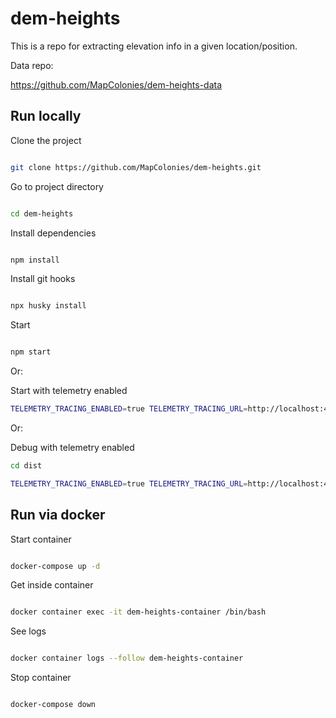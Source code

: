 # dem-heights

This is a repo for extracting elevation info in a given location/position.

Data repo:

https://github.com/MapColonies/dem-heights-data

## Run locally

Clone the project

```bash

git clone https://github.com/MapColonies/dem-heights.git

```

Go to project directory

```bash

cd dem-heights

```

Install dependencies

```bash

npm install

```
Install git hooks

```bash

npx husky install

```

Start

```bash

npm start

```

Or:

Start with telemetry enabled

```bash
TELEMETRY_TRACING_ENABLED=true TELEMETRY_TRACING_URL=http://localhost:4318/v1/trace TELEMETRY_METRICS_ENABLED=true TELEMETRY_METRICS_URL=http://localhost:4318/v1/metrics npm start
```

Or:

Debug with telemetry enabled

```bash
cd dist

TELEMETRY_TRACING_ENABLED=true TELEMETRY_TRACING_URL=http://localhost:4318/v1/trace TELEMETRY_METRICS_ENABLED=true TELEMETRY_METRICS_URL=http://localhost:4318/v1/metrics node --inspect index.js
```

## Run via docker

Start container

```bash

docker-compose up -d

```

Get inside container

```bash

docker container exec -it dem-heights-container /bin/bash

```

See logs

```bash

docker container logs --follow dem-heights-container

```

Stop container

```bash

docker-compose down

```
